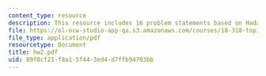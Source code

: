 ```yaml
---
content_type: resource
description: This resource includes 16 problem statements based on Hadamard matrices.
file: https://ol-ocw-studio-app-qa.s3.amazonaws.com/courses/18-318-topics-in-algebraic-combinatorics-spring-2006/89f0cf21f8a15f443ed4d7ffb94703bb_hw2.pdf
file_type: application/pdf
resourcetype: Document
title: hw2.pdf
uid: 89f0cf21-f8a1-5f44-3ed4-d7ffb94703bb
---
```

